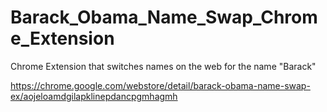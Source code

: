 # Barack_Obama_Name_Swap_Chrome_Extension
Chrome Extension that switches names on the web for the name "Barack"

https://chrome.google.com/webstore/detail/barack-obama-name-swap-ex/aojeloamdgilapklinepdancpgmhagmh
